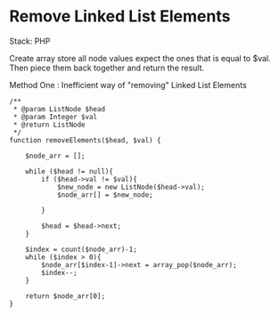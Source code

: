 
# Remove Linked List Elements

Stack: PHP

Create array store all node values expect the ones that is equal to $val. Then piece them back together and return the result.

Method One : Inefficient way of "removing" Linked List Elements


    /**
     * @param ListNode $head
     * @param Integer $val
     * @return ListNode
     */
    function removeElements($head, $val) {
        
        $node_arr = [];

        while ($head != null){
            if ($head->val != $val){
                $new_node = new ListNode($head->val);
                $node_arr[] = $new_node;
                
            }
            
            $head = $head->next;
        }
        
        $index = count($node_arr)-1;
        while ($index > 0){
            $node_arr[$index-1]->next = array_pop($node_arr);
            $index--;
        }
        
        return $node_arr[0];
    }
